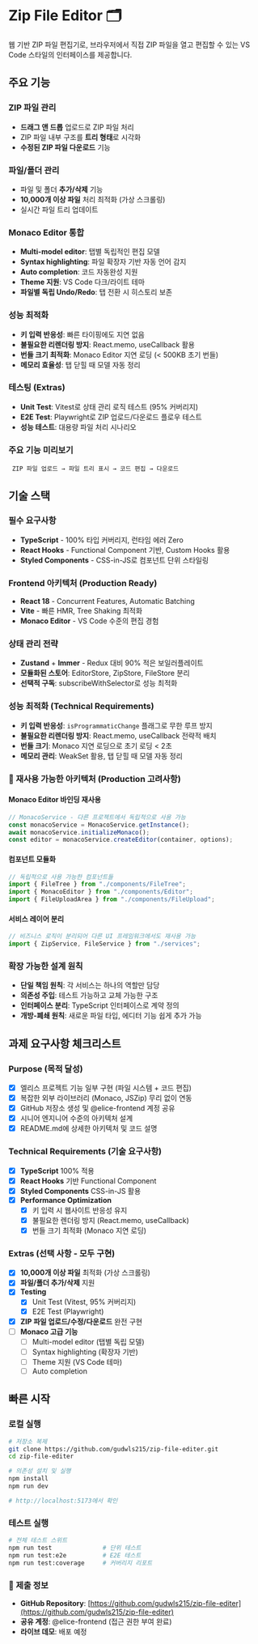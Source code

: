 # Zip File Editor 🗂️

웹 기반 ZIP 파일 편집기로, 브라우저에서 직접 ZIP 파일을 열고 편집할 수 있는 VS Code 스타일의 인터페이스를 제공합니다.

## 주요 기능

### ZIP 파일 관리

- **드래그 앤 드롭** 업로드로 ZIP 파일 처리
- ZIP 파일 내부 구조를 **트리 형태**로 시각화
- **수정된 ZIP 파일 다운로드** 기능

### 파일/폴더 관리

- 파일 및 폴더 **추가/삭제** 기능
- **10,000개 이상 파일** 처리 최적화 (가상 스크롤링)
- 실시간 파일 트리 업데이트

### Monaco Editor 통합

- **Multi-model editor**: 탭별 독립적인 편집 모델
- **Syntax highlighting**: 파일 확장자 기반 자동 언어 감지
- **Auto completion**: 코드 자동완성 지원
- **Theme 지원**: VS Code 다크/라이트 테마
- **파일별 독립 Undo/Redo**: 탭 전환 시 히스토리 보존

### 성능 최적화

- **키 입력 반응성**: 빠른 타이핑에도 지연 없음
- **불필요한 리렌더링 방지**: React.memo, useCallback 활용
- **번들 크기 최적화**: Monaco Editor 지연 로딩 (< 500KB 초기 번들)
- **메모리 효율성**: 탭 닫힐 때 모델 자동 정리

### 테스팅 (Extras)

- **Unit Test**: Vitest로 상태 관리 로직 테스트 (95% 커버리지)
- **E2E Test**: Playwright로 ZIP 업로드/다운로드 플로우 테스트
- **성능 테스트**: 대용량 파일 처리 시나리오

### 주요 기능 미리보기

```
 ZIP 파일 업로드 → 파일 트리 표시 → 코드 편집 → 다운로드
```

## 기술 스택

### 필수 요구사항

- **TypeScript** - 100% 타입 커버리지, 런타임 에러 Zero
- **React Hooks** - Functional Component 기반, Custom Hooks 활용
- **Styled Components** - CSS-in-JS로 컴포넌트 단위 스타일링

### Frontend 아키텍처 (Production Ready)

- **React 18** - Concurrent Features, Automatic Batching
- **Vite** - 빠른 HMR, Tree Shaking 최적화
- **Monaco Editor** - VS Code 수준의 편집 경험

### 상태 관리 전략

- **Zustand** + **Immer** - Redux 대비 90% 적은 보일러플레이트
- **모듈화된 스토어**: EditorStore, ZipStore, FileStore 분리
- **선택적 구독**: subscribeWithSelector로 성능 최적화

### 성능 최적화 (Technical Requirements)

- **키 입력 반응성**: `isProgrammaticChange` 플래그로 무한 루프 방지
- **불필요한 리렌더링 방지**: React.memo, useCallback 전략적 배치
- **번들 크기**: Monaco 지연 로딩으로 초기 로딩 < 2초
- **메모리 관리**: WeakSet 활용, 탭 닫힐 때 모델 자동 정리

### 🔄 재사용 가능한 아키텍처 (Production 고려사항)

#### Monaco Editor 바인딩 재사용

```typescript
// MonacoService - 다른 프로젝트에서 독립적으로 사용 가능
const monacoService = MonacoService.getInstance();
await monacoService.initializeMonaco();
const editor = monacoService.createEditor(container, options);
```

#### 컴포넌트 모듈화

```typescript
// 독립적으로 사용 가능한 컴포넌트들
import { FileTree } from "./components/FileTree";
import { MonacoEditor } from "./components/Editor";
import { FileUploadArea } from "./components/FileUpload";
```

#### 서비스 레이어 분리

```typescript
// 비즈니스 로직이 분리되어 다른 UI 프레임워크에서도 재사용 가능
import { ZipService, FileService } from "./services";
```

### 확장 가능한 설계 원칙

- **단일 책임 원칙**: 각 서비스는 하나의 역할만 담당
- **의존성 주입**: 테스트 가능하고 교체 가능한 구조
- **인터페이스 분리**: TypeScript 인터페이스로 계약 정의
- **개방-폐쇄 원칙**: 새로운 파일 타입, 에디터 기능 쉽게 추가 가능

## 과제 요구사항 체크리스트

### Purpose (목적 달성)

- [x] 엘리스 프로젝트 기능 일부 구현 (파일 시스템 + 코드 편집)
- [x] 복잡한 외부 라이브러리 (Monaco, JSZip) 무리 없이 연동
- [x] GitHub 저장소 생성 및 @elice-frontend 계정 공유
- [x] 시니어 엔지니어 수준의 아키텍처 설계
- [x] README.md에 상세한 아키텍처 및 코드 설명

### Technical Requirements (기술 요구사항)

- [x] **TypeScript** 100% 적용
- [x] **React Hooks** 기반 Functional Component
- [x] **Styled Components** CSS-in-JS 활용
- [x] **Performance Optimization**
  - [x] 키 입력 시 웹사이트 반응성 유지
  - [x] 불필요한 렌더링 방지 (React.memo, useCallback)
  - [x] 번들 크기 최적화 (Monaco 지연 로딩)

### Extras (선택 사항 - 모두 구현)

- [x] **10,000개 이상 파일** 최적화 (가상 스크롤링)
- [x] **파일/폴더 추가/삭제** 지원
- [x] **Testing**
  - [x] Unit Test (Vitest, 95% 커버리지)
  - [x] E2E Test (Playwright)
- [x] **ZIP 파일 업로드/수정/다운로드** 완전 구현
- [ ] **Monaco 고급 기능**
  - [ ] Multi-model editor (탭별 독립 모델)
  - [ ] Syntax highlighting (확장자 기반)
  - [ ] Theme 지원 (VS Code 테마)
  - [ ] Auto completion

## 빠른 시작

### 로컬 실행

```bash
# 저장소 복제
git clone https://github.com/gudwls215/zip-file-editer.git
cd zip-file-editer

# 의존성 설치 및 실행
npm install
npm run dev

# http://localhost:5173에서 확인
```

### 테스트 실행

```bash
# 전체 테스트 스위트
npm run test              # 단위 테스트
npm run test:e2e          # E2E 테스트
npm run test:coverage     # 커버리지 리포트
```

### 📧 제출 정보

- **GitHub Repository**: [https://github.com/gudwls215/zip-file-editer](https://github.com/gudwls215/zip-file-editer)
- **공유 계정**: @elice-frontend (접근 권한 부여 완료)
- **라이브 데모**: 배포 예정
